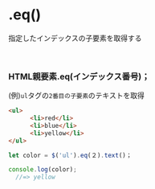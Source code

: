 # .eq()
  
指定したインデックスの子要素を取得する

<br>

### HTML親要素.eq(インデックス番号)；
(例)`ul`タグの`2番目の子要素`のテキストを取得
  
```html
<ul>
      <li>red</li>
      <li>blue</li>
      <li>yellow</li>
</ul>
```

```js
let color = $('ul').eq(２).text()；

console.log(color);
  //=> yellow
```
